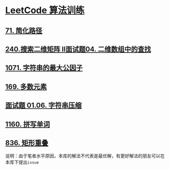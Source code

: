 # [LeetCode 算法训练](https://leetcode-cn.com/)
## [71. 简化路径](https://leetcode-cn.com/problems/simplify-path/)
## [240.搜索二维矩阵 II](https://leetcode-cn.com/problems/search-a-2d-matrix-ii/)[面试题04. 二维数组中的查找](https://leetcode-cn.com/problems/er-wei-shu-zu-zhong-de-cha-zhao-lcof/)
## [1071. 字符串的最大公因子](https://leetcode-cn.com/problems/greatest-common-divisor-of-strings/)
## [169. 多数元素](https://leetcode-cn.com/problems/majority-element/)
## [面试题 01.06. 字符串压缩](https://leetcode-cn.com/problems/compress-string-lcci/)
## [1160. 拼写单词](https://leetcode-cn.com/problems/find-words-that-can-be-formed-by-characters/)
## [836. 矩形重叠](https://leetcode-cn.com/problems/rectangle-overlap/)
说明：由于笔者水平原因，本库的解法不代表是最优解，有更好解法的朋友可以在本库下提出`issue`